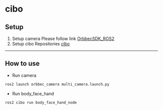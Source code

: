 # cibo
## Setup
1. Setup camera
Please follow link
[OrbbecSDK_ROS2](https://github.com/iHaruruki/OrbbecSDK_ROS2.git)
2. Setup cibo Repositories
[cibo](https://github.com/iHaruruki/cibo.git)

---

## How to use
- Run camera
```bash
ros2 launch orbbec_camera multi_camera.launch.py
```
- Run body_face_hand
```bash
ros2 cibo run body_face_hand_node
```